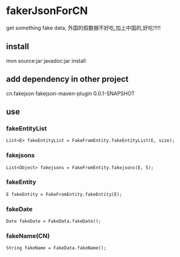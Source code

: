 # fakerJsonForCN
 get something fake data,  外国的假数据不好吃,加上中国的,好吃!!!!!

## install
mvn source:jar javadoc:jar install

## add dependency in other project
<dependency>
			<groupId>cn.fakejson</groupId>
			<artifactId>fakejson-maven-plugin</artifactId>
			<version>0.0.1-SNAPSHOT</version>
</dependency>

## use 

### fakeEntityList
```
List<E> fakeEntityList = FakeFromEntity.fakeEntityList(E, size);
```

### fakejsons
```
List<Object> fakejsons = FakeFromEntity.fakejsons(E, 5);
```

### fakeEntity
```
E fakeEntity = FakeFromEntity.fakeEntity(E);
```

### fakeDate
```
Date fakeDate = FakeData.fakeDate();
```

### fakeName(CN)
```
String fakeName = FakeData.fakeName();
```
